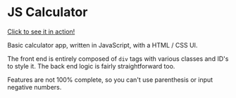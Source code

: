JS Calculator
=============

[Click to see it in action!](http://muzfuz.com/calculator/)

Basic calculator app, written in JavaScript, with a HTML / CSS UI.

The front end is entirely composed of `div` tags with various classes and ID's to style it.  The back end logic is fairly straightforward too.  

Features are not 100% complete, so you can't use parenthesis or input negative numbers.
